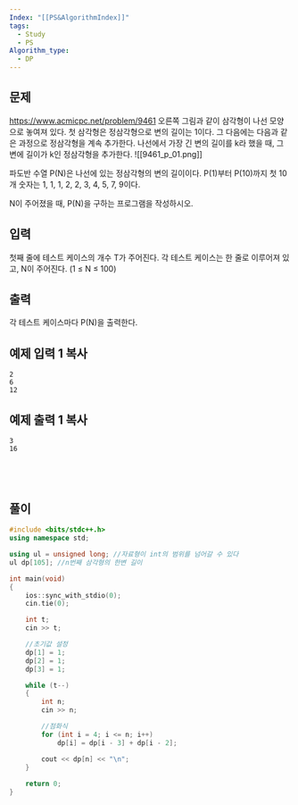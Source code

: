 ```yaml
---
Index: "[[PS&AlgorithmIndex]]"
tags:
  - Study
  - PS
Algorithm_type:
  - DP
---
```


## 문제
https://www.acmicpc.net/problem/9461
오른쪽 그림과 같이 삼각형이 나선 모양으로 놓여져 있다. 첫 삼각형은 정삼각형으로 변의 길이는 1이다. 그 다음에는 다음과 같은 과정으로 정삼각형을 계속 추가한다. 나선에서 가장 긴 변의 길이를 k라 했을 때, 그 변에 길이가 k인 정삼각형을 추가한다.
![[9461_p_01.png]]

파도반 수열 P(N)은 나선에 있는 정삼각형의 변의 길이이다. P(1)부터 P(10)까지 첫 10개 숫자는 1, 1, 1, 2, 2, 3, 4, 5, 7, 9이다.

N이 주어졌을 때, P(N)을 구하는 프로그램을 작성하시오.

## 입력

첫째 줄에 테스트 케이스의 개수 T가 주어진다. 각 테스트 케이스는 한 줄로 이루어져 있고, N이 주어진다. (1 ≤ N ≤ 100)

## 출력

각 테스트 케이스마다 P(N)을 출력한다.

## 예제 입력 1 복사

```
2
6
12
```

## 예제 출력 1 복사

```
3
16
```
   
---
## 풀이
```cpp
#include <bits/stdc++.h>
using namespace std;

using ul = unsigned long; //자료형이 int의 범위를 넘어갈 수 있다
ul dp[105]; //n번째 삼각형의 한변 길이

int main(void)
{
    ios::sync_with_stdio(0);
    cin.tie(0);

    int t;
    cin >> t;

    //초기값 설정
    dp[1] = 1;
    dp[2] = 1;
    dp[3] = 1;

    while (t--)
    {
        int n;
        cin >> n;

        //점화식
        for (int i = 4; i <= n; i++)
            dp[i] = dp[i - 3] + dp[i - 2];

        cout << dp[n] << "\n";
    }
    
    return 0;
}
```